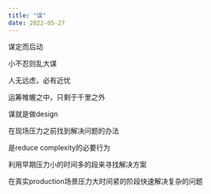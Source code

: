 ```yaml
---
title: "谋"
date: 2022-05-27
---
```


谋定而后动

小不忍则乱大谋

人无远虑，必有近忧

运筹帷幄之中，只剩于千里之外

谋就是做design

在现场压力之前找到解决问题的办法

是reduce complexity的必要行为

利用早期压力小的时间多的段来寻找解决方案

在真实production场景压力大时间紧的阶段快速解决复杂的问题
